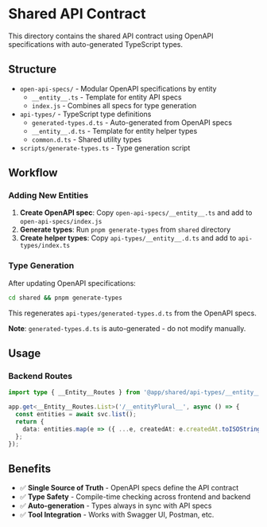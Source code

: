 # Shared API Contract

This directory contains the shared API contract using OpenAPI specifications with auto-generated TypeScript types.

## Structure

- `open-api-specs/` - Modular OpenAPI specifications by entity
  - `__entity__.ts` - Template for entity API specs
  - `index.js` - Combines all specs for type generation
- `api-types/` - TypeScript type definitions
  - `generated-types.d.ts` - Auto-generated from OpenAPI specs
  - `__entity__.d.ts` - Template for entity helper types
  - `common.d.ts` - Shared utility types
- `scripts/generate-types.ts` - Type generation script

## Workflow

### Adding New Entities

1. **Create OpenAPI spec**: Copy `open-api-specs/__entity__.ts` and add to `open-api-specs/index.js`
2. **Generate types**: Run `pnpm generate-types` from `shared` directory
3. **Create helper types**: Copy `api-types/__entity__.d.ts` and add to `api-types/index.ts`

### Type Generation

After updating OpenAPI specifications:

```bash
cd shared && pnpm generate-types
```

This regenerates `api-types/generated-types.d.ts` from the OpenAPI specs.

**Note**: `generated-types.d.ts` is auto-generated - do not modify manually.

## Usage

### Backend Routes

```typescript
import type { __Entity__Routes } from '@app/shared/api-types/__entity__.js';

app.get<__Entity__Routes.List>('/__entityPlural__', async () => {
  const entities = await svc.list();
  return {
    data: entities.map(e => ({ ...e, createdAt: e.createdAt.toISOString() })),
  };
});
```

## Benefits

- ✅ **Single Source of Truth** - OpenAPI specs define the API contract
- ✅ **Type Safety** - Compile-time checking across frontend and backend
- ✅ **Auto-generation** - Types always in sync with API specs
- ✅ **Tool Integration** - Works with Swagger UI, Postman, etc.
